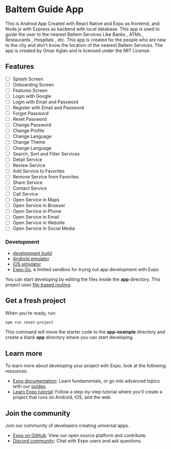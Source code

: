 # Baltem Guide App

This is Android App Created with React Native and Expo as frontend, and Node.js with Express as backend with local database.
This app is used to guide the user to the nearest Baltem Services Like Banks , ATMs , Restaurants , Hospitals , etc. This app is created for the people who are new to the city and don't know the location of the nearest Baltem Services.
The app is created by Omar Aglan and is licensed under the MIT License.

## Features

- [ ] Splash Screen
- [ ] Onboarding Screen
- [ ] Features Screen
- [ ] Login with Google
- [ ] Login with Email and Password
- [ ] Register with Email and Password
- [ ] Forgot Password
- [ ] Reset Password
- [ ] Change Password
- [ ] Change Profile
- [ ] Change Language
- [ ] Change Theme
- [ ] Change Language
- [ ] Search, Sort and Filter Services
- [ ] Detail Service
- [ ] Review Service
- [ ] Add Service to Favorites
- [ ] Remove Service from Favorites
- [ ] Share Service
- [ ] Contact Service
- [ ] Call Service
- [ ] Open Service in Maps
- [ ] Open Service in Browser
- [ ] Open Service in Phone
- [ ] Open Service in Email
- [ ] Open Service in Website
- [ ] Open Service in Social Media

### Development

- [development build](https://docs.expo.dev/develop/development-builds/introduction/)
- [Android emulator](https://docs.expo.dev/workflow/android-studio-emulator/)
- [iOS simulator](https://docs.expo.dev/workflow/ios-simulator/)
- [Expo Go](https://expo.dev/go), a limited sandbox for trying out app development with Expo

You can start developing by editing the files inside the **app** directory. This project uses [file-based routing](https://docs.expo.dev/router/introduction).

## Get a fresh project

When you're ready, run:

```bash
npm run reset-project
```

This command will move the starter code to the **app-example** directory and create a blank **app** directory where you can start developing.

## Learn more

To learn more about developing your project with Expo, look at the following resources:

- [Expo documentation](https://docs.expo.dev/): Learn fundamentals, or go into advanced topics with our [guides](https://docs.expo.dev/guides).
- [Learn Expo tutorial](https://docs.expo.dev/tutorial/introduction/): Follow a step-by-step tutorial where you'll create a project that runs on Android, iOS, and the web.

## Join the community

Join our community of developers creating universal apps.

- [Expo on GitHub](https://github.com/expo/expo): View our open source platform and contribute.
- [Discord community](https://chat.expo.dev): Chat with Expo users and ask questions.
